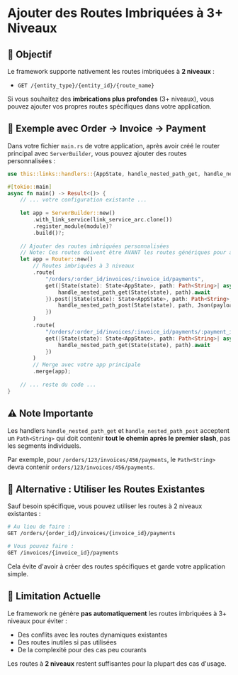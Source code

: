 # Ajouter des Routes Imbriquées à 3+ Niveaux

## 🎯 Objectif

Le framework supporte nativement les routes imbriquées à **2 niveaux** :
- `GET /{entity_type}/{entity_id}/{route_name}`

Si vous souhaitez des **imbrications plus profondes** (3+ niveaux), vous pouvez ajouter vos propres routes spécifiques dans votre application.

## 📝 Exemple avec Order → Invoice → Payment

Dans votre fichier `main.rs` de votre application, après avoir créé le router principal avec `ServerBuilder`, vous pouvez ajouter des routes personnalisées :

```rust
use this::links::handlers::{AppState, handle_nested_path_get, handle_nested_path_post};

#[tokio::main]
async fn main() -> Result<()> {
    // ... votre configuration existante ...
    
    let app = ServerBuilder::new()
        .with_link_service(link_service_arc.clone())
        .register_module(module)?
        .build()?;
    
    // Ajouter des routes imbriquées personnalisées
    // Note: Ces routes doivent être AVANT les routes génériques pour avoir priorité
    let app = Router::new()
        // Routes imbriquées à 3 niveaux
        .route(
            "/orders/:order_id/invoices/:invoice_id/payments",
            get(|State(state): State<AppState>, path: Path<String>| async move {
                handle_nested_path_get(State(state), path).await
            }).post(|State(state): State<AppState>, path: Path<String>, Json(payload): Json<CreateLinkedEntityRequest>| async move {
                handle_nested_path_post(State(state), path, Json(payload)).await
            })
        )
        .route(
            "/orders/:order_id/invoices/:invoice_id/payments/:payment_id",
            get(|State(state): State<AppState>, path: Path<String>| async move {
                handle_nested_path_get(State(state), path).await
            })
        )
        // Merge avec votre app principale
        .merge(app);
    
    // ... reste du code ...
}
```

## ⚠️ Note Importante

Les handlers `handle_nested_path_get` et `handle_nested_path_post` acceptent un `Path<String>` qui doit contenir **tout le chemin après le premier slash**, pas les segments individuels.

Par exemple, pour `/orders/123/invoices/456/payments`, le `Path<String>` devra contenir `orders/123/invoices/456/payments`.

## 🔧 Alternative : Utiliser les Routes Existantes

Sauf besoin spécifique, vous pouvez utiliser les routes à 2 niveaux existantes :

```bash
# Au lieu de faire :
GET /orders/{order_id}/invoices/{invoice_id}/payments

# Vous pouvez faire :
GET /invoices/{invoice_id}/payments
```

Cela évite d'avoir à créer des routes spécifiques et garde votre application simple.

## 🚀 Limitation Actuelle

Le framework ne génère **pas automatiquement** les routes imbriquées à 3+ niveaux pour éviter :
- Des conflits avec les routes dynamiques existantes
- Des routes inutiles si pas utilisées
- De la complexité pour des cas peu courants

Les routes à **2 niveaux** restent suffisantes pour la plupart des cas d'usage.

